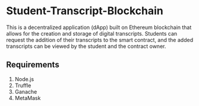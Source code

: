 # Student-Transcript-Blockchain
This is a decentralized application (dApp) built on Ethereum blockchain that allows for the creation and storage of digital transcripts. Students can request the addition of their transcripts to the smart contract, and the added transcripts can be viewed by the student and the contract owner.

## Requirements
<ol><li>Node.js</li>
<li>Truffle</li>
<li>Ganache</li>
<li>MetaMask</li>
</ol>
